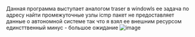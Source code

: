Данная программа выступает аналогом traser в windowls ее задача по  адресу найти промежуточные узлы icmp пакет не предоставляет данные о автономной системе так что я взял ее внешним ресурсом единсттвенный минус - большое ожидание 
![image](https://user-images.githubusercontent.com/81414765/163381061-bf07a014-9518-45fd-84f1-2b639a6523ae.png)

